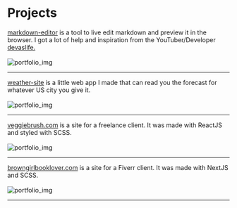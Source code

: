# Projects

[markdown-editor](https://markdown-editor-seven.vercel.app/) is a tool to live edit markdown and preview it in the browser.
I got a lot of help and inspiration from the YouTuber/Developer [devaslife.](https://www.youtube.com/c/devaslife)
\
\
![portfolio_img](/portfolio_imgs/me.webp)

---

[weather-site](https://weather-site-ten.vercel.app/) is a little web app I made that can read you the forecast for whatever US city you give it.
\
\
![portfolio_img](/portfolio_imgs/ws.webp)

---

[veggiebrush.com](https://veggiebrush.com) is a site for a freelance client. It was made with ReactJS and styled with SCSS.
\
\
![portfolio_img](/portfolio_imgs/vb.webp)

---

[browngirlbooklover.com](https://browngirlbooklover.com) is a site for a Fiverr client. It was made with NextJS and SCSS.
\
\
![portfolio_img](/portfolio_imgs/bgbl.webp)

---
